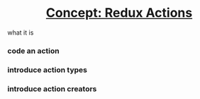 <h1 style="text-align: center; text-decoration: underline; margin-top: 50px">Concept: Redux Actions</h1>

what it is

### code an action

### introduce action types

### introduce action creators

